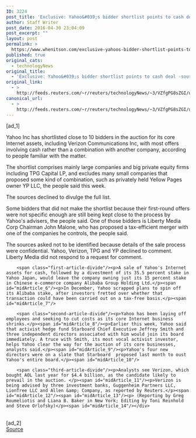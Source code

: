 ```yaml
---
ID: 3224
post_title: 'Exclusive: Yahoo&#039;s bidder shortlist points to cash deal -sources'
author: Staff Writer
post_date: 2016-04-30 23:04:09
post_excerpt: ""
layout: post
permalink: >
  https://www.whenitson.com/exclusive-yahoos-bidder-shortlist-points-to-cash-deal-sources/
published: true
original_cats:
  - technologyNews
original_title:
  - 'Exclusive: Yahoo&#039;s bidder shortlist points to cash deal -sources'
original_link:
  - >
    http://feeds.reuters.com/~r/reuters/technologyNews/~3/VZfgPG8sZGI/us-yahoo-m-a-exclusive-idUSKCN0XQ2FF
canonical_url:
  - >
    http://feeds.reuters.com/~r/reuters/technologyNews/~3/VZfgPG8sZGI/us-yahoo-m-a-exclusive-idUSKCN0XQ2FF
---
```

 [ad_1]
<br><div id="articleText">
<span id="midArticle_start"/>

<span id="midArticle_0"/><span class="focusParagraph" readability="7"><p><span class="articleLocatio&lt;/span&gt;n">Yahoo Inc has shortlisted close to 10 bidders in the auction for its core Internet assets, including Verizon Communications Inc, with most offers involving cash rather than a combination with another company, according to people familiar with the matter.</span></p></span><span id="midArticle_1"/><p>The shortlist comprises mainly large companies and big private equity firms including TPG Capital LP, and excludes many small companies that proposed some kind of combination, such as privately held Yellow Pages owner YP LLC, the people said this week. </p><span id="midArticle_2"/><p>The sources declined to divulge the full list.</p><span id="midArticle_3"/><p>Some bidders that did not make the shortlist because their first-round offers were not specific enough are still being kept close to the process by Yahoo's advisers, the people said. One of those bidders is Liberty Media Corp Chairman John Malone, who has proposed a tax-efficient merger with one of the companies he controls, the people said.</p><span id="midArticle_4"/><p>The sources asked not to be identified because details of the sale process were confidential. Yahoo, Verizon, TPG and YP declined to comment. Liberty Media did not respond to a request for comment. </p><span id="midArticle_5"/>
        
        <span class="first-article-divide"/><p>A sale of Yahoo's Internet assets for cash, followed by a divestment of its 35.5 percent stake in Yahoo Japan, would leave the company owning just its 15 percent stake in Chinese e-commerce company Alibaba Group Holding Ltd.</p><span id="midArticle_6"/><p>In December, Yahoo scrapped plans to spin off its Alibaba stake, after investors fretted over whether that transaction could have been carried out on a tax-free basis.</p><span id="midArticle_7"/>
        
        <span class="second-article-divide"/><p>Yahoo has been laying off employees and seeking to cut costs as its core Internet business shrinks.</p><span id="midArticle_8"/><p>Earlier this week, Yahoo said that activist hedge fund Starboard Chief Executive Jeffrey Smith and three independent directors associated with him would join its board immediately. A truce with Smith, its most vocal activist investor, helps Yahoo clear the way for the auction of its core businesses, analysts said.</p><span id="midArticle_9"/><p>Yahoo's four new directors were on a slate that Starboard  proposed last month to oust Yahoo's entire board.</p><span id="midArticle_10"/>
        
        <span class="third-article-divide"/><p>Analysts see Verizon, which bought AOL last year for $4.4 billion, as the candidate likely to prevail in the auction. </p><span id="midArticle_11"/><p>Verizon is being advised by three investment banks, Guggenheim Partners LLC, LionTree LLC and Allen &amp; Company, as reported by Reuters.</p><span id="midArticle_12"/><span id="midArticle_13"/><p> (Reporting by Greg Roumeliotis and Liana B. Baker in New York; Editing by Toni Reinhold and Steve Orlofsky)</p><span id="midArticle_14"/></div>
<br>[ad_2]
<br><a href="http://feeds.reuters.com/~r/reuters/technologyNews/~3/VZfgPG8sZGI/us-yahoo-m-a-exclusive-idUSKCN0XQ2FF">Source </a>